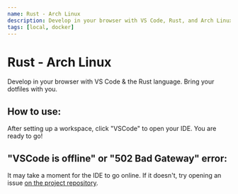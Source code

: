 ```yaml
---
name: Rust - Arch Linux
description: Develop in your browser with VS Code, Rust, and Arch Linux
tags: [local, docker]
---
```


# Rust - Arch Linux

Develop in your browser with VS Code & the Rust language. Bring your dotfiles with you.

## How to use:

After setting up a workspace, click "VSCode" to open your IDE. You are ready to go!

## "VSCode is offline" or "502 Bad Gateway" error:

It may take a moment for the IDE to go online. If it doesn't, try opening an issue [on the project repository](https://gitlab.com/8Bitz0/coder-rust-template).
